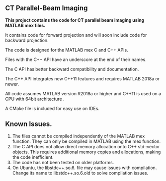 ## CT Parallel-Beam Imaging

**This project contains the code for CT parallel beam imaging using MATLAB mex files.**

It contains code for forward projection and will soon include code for backward projection.

The code is designed for the MATLAB mex C and C++ APIs.

Files with the C++ API have an underscore at the end of their names.

The C API has better backward compatibility and documentation.

The C++ API integrates new C++11 features and requires MATLAB 2018a or newer.

All code assumes MATLAB version R2018a or higher and C++11 is used on a CPU with 64bit architecture .

A CMake file is included for easy use on IDEs.


## Known Issues.
1. The files cannot be compiled independently of the MATLAB mex function.
They can only be compiled in MATLAB using the mex function.
2. The C API does not allow direct memory allocation onto C++ std::vector objects. 
This requires additional memory copies and allocations, making the code inefficient.
3. The code has not been tested on older platforms.
4. On Ubuntu, the libstdc++.so.6. file may cause issues with compilation.
Change its name to libstdc++.so.6.old to solve compilation issues. 